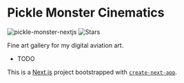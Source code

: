# Pickle Monster Cinematics

<p align="left">
<img src="https://komarev.com/ghpvc/?username=pickle-monster-nextjs&label=Profile%20views&color=f79952&style=flat" alt="pickle-monster-nextjs" />
<img alt="Stars" src="https://img.shields.io/github/stars/WrappedUsername/pickle-monster-nextjs?style=flat-square&labelColor=343b41"/>
</p>

Fine art gallery for my digital aviation art.

- TODO

This is a [Next.js](https://nextjs.org/) project bootstrapped with [`create-next-app`](https://github.com/vercel/next.js/tree/canary/packages/create-next-app).

